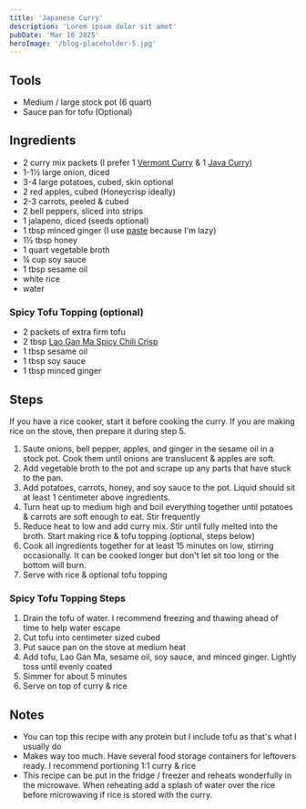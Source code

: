 ```yaml
---
title: 'Japanese Curry'
description: 'Lorem ipsum dolor sit amet'
pubDate: 'Mar 16 2025'
heroImage: '/blog-placeholder-5.jpg'
---
```


## Tools

- Medium / large stock pot (6 quart)
- Sauce pan for tofu (Optional)

## Ingredients

- 2 curry mix packets (I prefer 1 [Vermont Curry](https://amzn.com/dp/B071RLJP2S) & 1 [Java Curry](https://amzn.com/dp/B081G7V3P7))
- 1-1½ large onion, diced
- 3-4 large potatoes, cubed, skin optional
- 2 red apples, cubed (Honeycrisp ideally)
- 2-3 carrots, peeled & cubed
- 2 bell peppers, sliced into strips
- 1 jalapeno, diced (seeds optional)
- 1 tbsp minced ginger (I use [paste](https://www.kroger.com/p/spice-world-squeeze-ginger/0007096900440) because I'm lazy)
- 1½ tbsp honey
- 1 quart vegetable broth
- ¼ cup soy sauce
- 1 tbsp sesame oil
- white rice
- water

### Spicy Tofu Topping (optional)

- 2 packets of extra firm tofu
- 2 tbsp [Lao Gan Ma Spicy Chili Crisp](https://www.kroger.com/p/lao-gan-ma-spicy-chili-crisp/0088941700004)
- 1 tbsp sesame oil
- 1 tbsp soy sauce
- 1 tbsp minced ginger

## Steps

If you have a rice cooker, start it before cooking the curry. If you are making rice on the stove, then prepare it during step 5.

1. Saute onions, bell pepper, apples, and ginger in the sesame oil in a stock pot. Cook them until onions are translucent & apples are soft.
2. Add vegetable broth to the pot and scrape up any parts that have stuck to the pan.
3. Add potatoes, carrots, honey, and soy sauce to the pot. Liquid should sit at least 1 centimeter above ingredients.
4. Turn heat up to medium high and boil everything together until potatoes & carrots are soft enough to eat. Stir frequently
5. Reduce heat to low and add curry mix. Stir until fully melted into the broth. Start making rice & tofu topping (optional, steps below)
6. Cook all ingredients together for at least 15 minutes on low, stirring occasionally. It can be cooked longer but don't let sit too long or the bottom will burn.
7. Serve with rice & optional tofu topping

### Spicy Tofu Topping Steps

1. Drain the tofu of water. I recommend freezing and thawing ahead of time to help water escape
2. Cut tofu into centimeter sized cubed
3. Put sauce pan on the stove at medium heat
4. Add tofu, Lao Gan Ma, sesame oil, soy sauce, and minced ginger. Lightly toss until evenly coated
5. Simmer for about 5 minutes
6. Serve on top of curry & rice

## Notes

- You can top this recipe with any protein but I include tofu as that's what I usually do
- Makes way too much. Have several food storage containers for leftovers ready. I recommend portioning 1:1 curry & rice
- This recipe can be put in the fridge / freezer and reheats wonderfully in the microwave. When reheating add a splash of water over the rice before microwaving if rice is stored with the curry.
